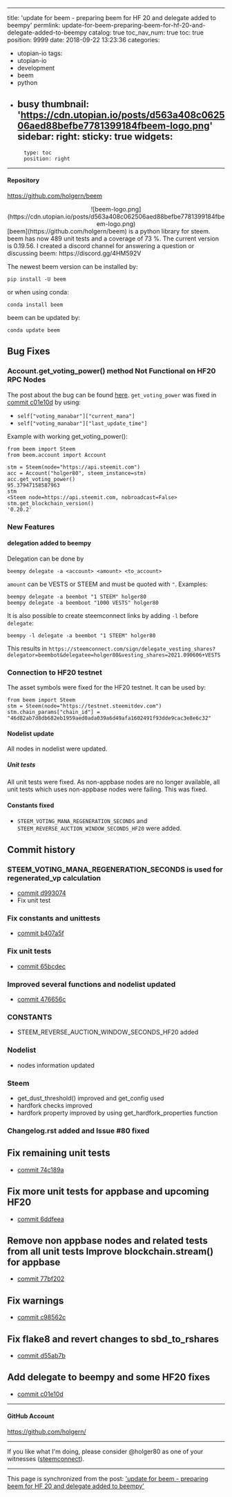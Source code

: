 
---
title: 'update for beem - preparing beem for HF 20 and delegate added to beempy'
permlink: update-for-beem-preparing-beem-for-hf-20-and-delegate-added-to-beempy
catalog: true
toc_nav_num: true
toc: true
position: 9999
date: 2018-09-22 13:23:36
categories:
- utopian-io
tags:
- utopian-io
- development
- beem
- python
- busy
thumbnail: 'https://cdn.utopian.io/posts/d563a408c062506aed88befbe7781399184fbeem-logo.png'
sidebar:
    right:
        sticky: true
widgets:
    -
        type: toc
        position: right
---


#### Repository
https://github.com/holgern/beem
<center>
![beem-logo.png](https://cdn.utopian.io/posts/d563a408c062506aed88befbe7781399184fbeem-logo.png)
</center>
[beem](https://github.com/holgern/beem) is a python library for steem. beem has now 489 unit tests and a coverage of 73 %. The current version is 0.19.56.
I created a discord channel for answering a question or discussing beem: https://discord.gg/4HM592V

The newest beem version can be installed by:
```
pip install -U beem
```
or when  using conda:
```
conda install beem
```
beem can be updated by:
```
conda update beem
```

## Bug Fixes
### Account.get_voting_power() method Not Functional on HF20 RPC Nodes
The post about the bug can be found [here](https://steemit.com/utopian-io/@anthonyadavisii/beem-0-19-55-beem-account-getvotingpower-method-not-functional-on-hf20-rpc-nodes).
`get_voting_power` was fixed in  [commit c01e10d](https://github.com/holgern/beem/commit/c01e10d2629dd868f90532dc60d13da7f923f946)
by using:
* `self["voting_manabar"]["current_mana"]`
* `self["voting_manabar"]["last_update_time"]`

Example with working get_voting_power():
```
from beem import Steem
from beem.account import Account

stm = Steem(node="https://api.steemit.com")
acc = Account("holger80", steem_instance=stm)
acc.get_voting_power()
95.37947158587963
stm
<Steem node=https://api.steemit.com, nobroadcast=False>
stm.get_blockchain_version()
'0.20.2'
```

### New Features
#### delegation added to beempy
Delegation can be done by
```
beempy delegate -a <account> <amount> <to_account>
```
`amount` can be VESTS or STEEM and must be quoted with `"`.
Examples:
```
beempy delegate -a beembot "1 STEEM" holger80
beempy delegate -a beemboot "1000 VESTS" holger80
```
It is also possible to create steemconnect links by adding `-l` before `delegate`:
```
beempy -l delegate -a beembot "1 STEEM" holger80
```
This results in `https://steemconnect.com/sign/delegate_vesting_shares?delegator=beembot&delegatee=holger80&vesting_shares=2021.090606+VESTS`
### Connection to HF20 testnet
The asset symbols were fixed for the HF20 testnet. It can be used by:
```
from beem import Steem
stm = Steem(node="https://testnet.steemitdev.com")
stm.chain_params["chain_id"] = "46d82ab7d8db682eb1959aed0ada039a6d49afa1602491f93dde9cac3e8e6c32"
```

#### Nodelist update
All nodes in nodelist were updated.

##### Unit tests
All unit tests were fixed. As non-appbase nodes are no longer available, all unit tests which uses non-appbase nodes were failing. This was fixed.

#### Constants fixed
* `STEEM_VOTING_MANA_REGENERATION_SECONDS` and `STEEM_REVERSE_AUCTION_WINDOW_SECONDS_HF20` were added.

## Commit history
### STEEM_VOTING_MANA_REGENERATION_SECONDS is used for regenerated_vp calculation
* [commit d993074](https://github.com/holgern/beem/commit/d993074d974d9838f8c4a85731230b108654fc98)
* Fix unit test
### Fix constants and unittests
* [commit b407a5f](https://github.com/holgern/beem/commit/b407a5f03af0c75779e66a751224055088658fdd)
### Fix unit tests
* [commit 65bcdec](https://github.com/holgern/beem/commit/65bcdec455808eada356c99bee545baccea2736f)

### Improved several functions and nodelist updated
* [commit 476656c](https://github.com/holgern/beem/commit/476656c679c42df1923b7dbe41cac4fbfaaeee94)
### CONSTANTS
* STEEM_REVERSE_AUCTION_WINDOW_SECONDS_HF20 added

### Nodelist
* nodes information updated

### Steem
* get_dust_threshold() improved and get_config used
* hardfork checks improved
* hardfork property improved by using get_hardfork_properties function

### Changelog.rst added and Issue #80 fixed

## Fix remaining unit tests
* [commit 74c189a](https://github.com/holgern/beem/commit/74c189a511bb6915cdaccfb739e8571eb9ca78cf)

## Fix more unit tests for appbase and upcoming HF20
* [commit 6ddfeea](https://github.com/holgern/beem/commit/6ddfeea9b06e3d1be857e868e6bdce2296000628)

## Remove non appbase nodes and related tests from all unit tests Improve blockchain.stream() for appbase
* [commit 77bf202](https://github.com/holgern/beem/commit/77bf20234e5d2253ddd14cc9078c9a48f542294b)

## Fix warnings
* [commit c98562c](https://github.com/holgern/beem/commit/c98562cb4b6ecad7db1f57c7b402c2f920032c76)

## Fix flake8 and revert changes to sbd_to_rshares
* [commit d55ab7b](https://github.com/holgern/beem/commit/d55ab7b775827ba339aa5bfe972c343a1875c3b5)

## Add delegate to beempy and some HF20 fixes
* [commit c01e10d](https://github.com/holgern/beem/commit/c01e10d2629dd868f90532dc60d13da7f923f946)

___

#### GitHub Account
https://github.com/holgern/
____
If you like what I'm doing, please consider @holger80 as one of your witnesses ([steemconnect](https://v2.steemconnect.com/sign/account-witness-vote?witness=holger80&approve=1)).

- - -

This page is synchronized from the post: ['update for beem - preparing beem for HF 20 and delegate added to beempy'](https://steemit.com/@holger80/update-for-beem-preparing-beem-for-hf-20-and-delegate-added-to-beempy)
